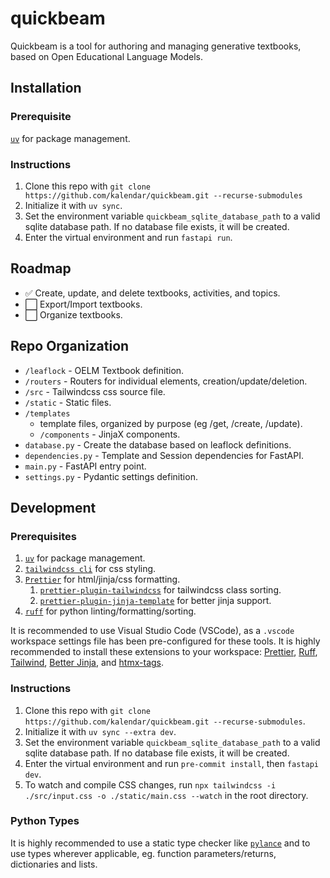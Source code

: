 # quickbeam
Quickbeam is a tool for authoring and managing generative textbooks, based on Open Educational Language Models.

## Installation
### Prerequisite
[`uv`](https://github.com/astral-sh/uv) for package management.

### Instructions
1. Clone this repo with `git clone https://github.com/kalendar/quickbeam.git --recurse-submodules` 
2. Initialize it with `uv sync`.
3. Set the environment variable `quickbeam_sqlite_database_path` to a valid sqlite database path. If no database file exists, it will be created. 
4. Enter the virtual environment and run `fastapi run`.

## Roadmap
- ✅ Create, update, and delete textbooks, activities, and topics.
- ⬜ Export/Import textbooks.
- ⬜ Organize textbooks.

## Repo Organization
- `/leaflock` - OELM Textbook definition.
- `/routers` - Routers for individual elements, creation/update/deletion.
- `/src` - Tailwindcss css source file.
- `/static` - Static files.
- `/templates`
    - template files, organized by purpose (eg /get, /create, /update).
    - `/components` - JinjaX components.
- `database.py` - Create the database based on leaflock definitions.
- `dependencies.py` - Template and Session dependencies for FastAPI.
- `main.py` - FastAPI entry point.
- `settings.py` - Pydantic settings definition.

## Development
### Prerequisites 
1. [`uv`](https://github.com/astral-sh/uv) for package management.
2. [`tailwindcss cli`](https://tailwindcss.com/docs/installation/tailwind-cli) for css styling.
3. [`Prettier`](https://github.com/prettier/prettier) for html/jinja/css formatting.
    1. [`prettier-plugin-tailwindcss`](https://github.com/tailwindlabs/prettier-plugin-tailwindcss) for tailwindcss class sorting.
    2. [`prettier-plugin-jinja-template`](https://github.com/davidodenwald/prettier-plugin-jinja-template) for better jinja support.
4. [`ruff`](https://github.com/astral-sh/ruff) for python linting/formatting/sorting.

It is recommended to use Visual Studio Code (VSCode), as a `.vscode` workspace settings file has been pre-configured for these tools. It is highly recommended to install these extensions to your workspace:
[Prettier](https://marketplace.visualstudio.com/items?itemName=esbenp.prettier-vscode), 
[Ruff](https://marketplace.visualstudio.com/items?itemName=charliermarsh.ruff), 
[Tailwind](https://marketplace.visualstudio.com/items?itemName=bradlc.vscode-tailwindcss),
[Better Jinja](https://marketplace.visualstudio.com/items?itemName=samuelcolvin.jinjahtml), and
[htmx-tags](https://marketplace.visualstudio.com/items?itemName=otovo-oss.htmx-tags).

### Instructions
1. Clone this repo with `git clone https://github.com/kalendar/quickbeam.git --recurse-submodules`.
2. Initialize it with `uv sync --extra dev`.
3. Set the environment variable `quickbeam_sqlite_database_path` to a valid sqlite database path. If no database file exists, it will be created. 
4. Enter the virtual environment and run `pre-commit install`, then `fastapi dev`.
5. To watch and compile CSS changes, run `npx tailwindcss -i ./src/input.css -o ./static/main.css --watch` in the root directory.

### Python Types
It is highly recommended to use a static type checker like [`pylance`](https://marketplace.visualstudio.com/items?itemName=ms-python.vscode-pylance) and to use types wherever applicable, eg. function parameters/returns, dictionaries and lists. 
